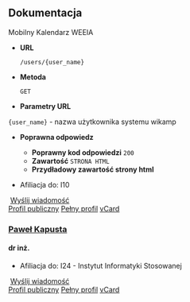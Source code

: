 **Dokumentacja**
----
  Mobilny Kalendarz WEEIA 

* **URL**

  `/users/{user_name}`

* **Metoda**

  `GET`

*  **Parametry URL**

  `{user_name}` - nazwa użytkownika systemu wikamp

* **Poprawna odpowiedz**

  * **Poprawny kod odpowiedzi** `200` <br />
   * **Zawartość** `STRONA HTML`
   * **Przydładowy zawartość strony html**<br >

 <div class="extra-info"> 
  <ul> 
   <li> <span class="item-title">Afiliacja do:</span> <span class="item-content">I10</span> </li> 
  </ul> 
 </div> 
 <div class="sendmail-link btn btn-default">
  <img class="smallicon" src="https://adm.edu.p.lodz.pl/theme/image.php/adaptable/core/1575352325/i/email" alt=""> 
  <a href="/user/usermailform.php?user=1593">Wyślij wiadomość</a>
 </div> 
 <a class="fullprofile-link btn btn-default" href="https://adm.edu.p.lodz.pl/user/view.php?id=1593">Profil publiczny</a>
 <a class="fullprofile-link btn btn-default" href="https://adm.edu.p.lodz.pl/user/fullprofile.php?id=1593">Pełny profil</a> 
 <a class="fullprofile-link btn btn-default" href="vcard/Tadeusz Kapusta">vCard</a>
</div><div class="user-info"> 
 <a href="/user/profile.php?id=3016" title="Paweł Kapusta"></a>
 <h3><a href="/user/profile.php?id=3016" title="Paweł Kapusta">Paweł Kapusta</a></h3> 
 <h4>dr inż. </h4> 
 <div class="extra-info"> 
  <ul> 
   <li> <span class="item-title">Afiliacja do:</span> <span class="item-content">I24 - Instytut Informatyki Stosowanej</span> </li> 
  </ul> 
 </div> 
 <div class="sendmail-link btn btn-default">
  <img class="smallicon" src="https://adm.edu.p.lodz.pl/theme/image.php/adaptable/core/1575352325/i/email" alt=""> 
  <a href="/user/usermailform.php?user=3016">Wyślij wiadomość</a>
 </div> 
 <a class="fullprofile-link btn btn-default" href="https://adm.edu.p.lodz.pl/user/view.php?id=3016">Profil publiczny</a>
 <a class="fullprofile-link btn btn-default" href="https://adm.edu.p.lodz.pl/user/fullprofile.php?id=3016">Pełny profil</a> 
 <a class="fullprofile-link btn btn-default" href="vcard/Paweł Kapusta">vCard</a>
</div>



